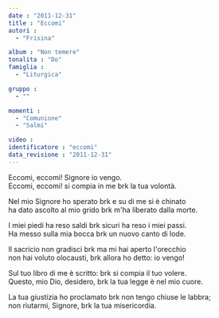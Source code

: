```yaml
---
date : "2011-12-31"
title : "Eccomi"
autori : 
  - "Frisina"

album : "Non temere"
tonalita : "Do"
famiglia : 
  - "Liturgica"

gruppo : 
  - ""

momenti : 
  - "Comunione"
  - "Salmi"

video : 
identificatore : "eccomi"
data_revisione : "2011-12-31"
---
```

  
  
  
Eccomi, eccomi! Signore io vengo.    
Eccomi, eccomi! si compia in me brk la tua volontà.    
  
  
  
Nel mio Signore ho sperato brk e su di me si è chinato  
ha dato ascolto al mio grido brk m'ha liberato dalla morte.  
  
  
  
  
I miei piedi ha reso saldi brk sicuri ha reso i miei passi.  
Ha messo sulla mia bocca brk un nuovo canto di lode.  
  
  
  
  
Il sacricio non gradisci brk ma mi hai aperto l'orecchio  
non hai voluto olocausti, brk allora ho detto: io vengo!  
  
  
  
  
Sul tuo libro di me è scritto: brk si compia il tuo volere.  
Questo, mio Dio, desidero, brk la tua legge è nel mio cuore.  
  
  
  
  
La tua giustizia ho proclamato brk non tengo chiuse le labbra;  
non riutarmi, Signore, brk la tua misericordia.  
  
  
  
  
